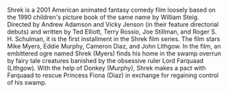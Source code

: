 Shrek is a 2001 American animated fantasy comedy film loosely based on the 1990 children's picture book of the same name by William Steig. Directed by Andrew Adamson and Vicky Jenson (in their feature directorial debuts) and written by Ted Elliott, Terry Rossio, Joe Stillman, and Roger S. H. Schulman, it is the first installment in the Shrek film series. The film stars Mike Myers, Eddie Murphy, Cameron Diaz, and John Lithgow. In the film, an embittered ogre named Shrek (Myers) finds his home in the swamp overrun by fairy tale creatures banished by the obsessive ruler Lord Farquaad (Lithgow). With the help of Donkey (Murphy), Shrek makes a pact with Farquaad to rescue Princess Fiona (Diaz) in exchange for regaining control of his swamp.
